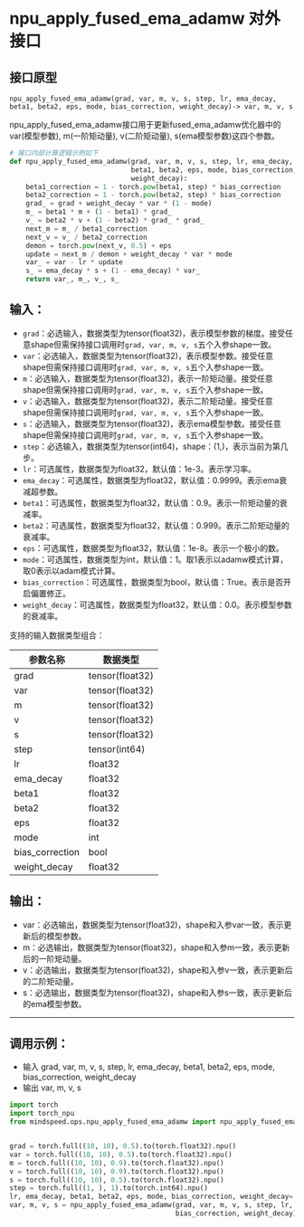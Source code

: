 # npu_apply_fused_ema_adamw 对外接口

## 接口原型
```
npu_apply_fused_ema_adamw(grad, var, m, v, s, step, lr, ema_decay, beta1, beta2, eps, mode, bias_correction, weight_decay)-> var, m, v, s
```
npu_apply_fused_ema_adamw接口用于更新fused_ema_adamw优化器中的var(模型参数), m(一阶矩动量), v(二阶矩动量), s(ema模型参数)这四个参数。<br>

```python
# 接口内部计算逻辑示例如下
def npu_apply_fused_ema_adamw(grad, var, m, v, s, step, lr, ema_decay, 
                              beta1, beta2, eps, mode, bias_correction,
                              weight_decay):
    beta1_correction = 1 - torch.pow(beta1, step) * bias_correction
    beta2_correction = 1 - torch.pow(beta2, step) * bias_correction
    grad_ = grad + weight_decay * var * (1 - mode)
    m_ = beta1 * m + (1 - beta1) * grad_
    v_ = beta2 * v + (1 - beta2) * grad_ * grad_
    next_m = m_ / beta1_correction
    next_v = v_ / beta2_correction
    demon = torch.pow(next_v, 0.5) + eps
    update = next_m / demon + weight_decay * var * mode
    var_ = var - lr * update
    s_ = ema_decay * s + (1 - ema_decay) * var_
    return var_, m_, v_, s_       
```

## 输入：
- `grad`：必选输入，数据类型为tensor(float32)，表示模型参数的梯度。接受任意shape但需保持接口调用时`grad, var, m, v, s`五个入参shape一致。
- `var`：必选输入，数据类型为tensor(float32)，表示模型参数。接受任意shape但需保持接口调用时`grad, var, m, v, s`五个入参shape一致。
- `m`：必选输入，数据类型为tensor(float32)，表示一阶矩动量。接受任意shape但需保持接口调用时`grad, var, m, v, s`五个入参shape一致。
- `v`：必选输入，数据类型为tensor(float32)，表示二阶矩动量。接受任意shape但需保持接口调用时`grad, var, m, v, s`五个入参shape一致。
- `s`：必选输入，数据类型为tensor(float32)，表示ema模型参数。接受任意shape但需保持接口调用时`grad, var, m, v, s`五个入参shape一致。
- `step`：必选输入，数据类型为tensor(int64)，shape：(1,)，表示当前为第几步。
- `lr`：可选属性，数据类型为float32，默认值：1e-3。表示学习率。
- `ema_decay`：可选属性，数据类型为float32，默认值：0.9999。表示ema衰减超参数。
- `beta1`：可选属性，数据类型为float32，默认值：0.9。表示一阶矩动量的衰减率。
- `beta2`：可选属性，数据类型为float32，默认值：0.999。表示二阶矩动量的衰减率。
- `eps`：可选属性，数据类型为float32，默认值：1e-8。表示一个极小的数。
- `mode`：可选属性，数据类型为int，默认值：1。取1表示以adamw模式计算，取0表示以adam模式计算。
- `bias_correction`：可选属性，数据类型为bool，默认值：True。表示是否开启偏置修正。
- `weight_decay`：可选属性，数据类型为float32，默认值：0.0。表示模型参数的衰减率。

支持的输入数据类型组合：

| 参数名称            | 数据类型            | 
|-----------------|-----------------|
| grad            | tensor(float32) |
| var             | tensor(float32) | 
| m               | tensor(float32) | 
| v               | tensor(float32) | 
| s               | tensor(float32) | 
| step            | tensor(int64)   | 
| lr              | float32         | 
| ema_decay       | float32         | 
| beta1           | float32         | 
| beta2           | float32         | 
| eps             | float32         | 
| mode            | int             | 
| bias_correction | bool            | 
| weight_decay    | float32         | 

## 输出：
- var：必选输出，数据类型为tensor(float32)，shape和入参var一致，表示更新后的模型参数。
- m：必选输出，数据类型为tensor(float32)，shape和入参m一致，表示更新后的一阶矩动量。
- v：必选输出，数据类型为tensor(float32)，shape和入参v一致，表示更新后的二阶矩动量。
- s：必选输出，数据类型为tensor(float32)，shape和入参s一致，表示更新后的ema模型参数。

***
## 调用示例：

- 输入 grad, var, m, v, s, step, lr, ema_decay, beta1, beta2, eps, mode, bias_correction, weight_decay
- 输出 var, m, v, s

```python
import torch
import torch_npu
from mindspeed.ops.npu_apply_fused_ema_adamw import npu_apply_fused_ema_adamw


grad = torch.full((10, 10), 0.5).to(torch.float32).npu()
var = torch.full((10, 10), 0.5).to(torch.float32).npu()
m = torch.full((10, 10), 0.9).to(torch.float32).npu()
v = torch.full((10, 10), 0.9).to(torch.float32).npu()
s = torch.full((10, 10), 0.5).to(torch.float32).npu()
step = torch.full((1, ), 1).to(torch.int64).npu()
lr, ema_decay, beta1, beta2, eps, mode, bias_correction, weight_decay= 1e-8, 0.9999, 0.9999, 0.9999, 1e-8, 1, True, 0.001
var, m, v, s = npu_apply_fused_ema_adamw(grad, var, m, v, s, step, lr, ema_decay, beta1, beta2, eps, mode,
                                         bias_correction, weight_decay)

```